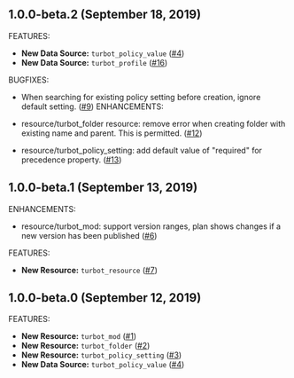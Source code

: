 

## 1.0.0-beta.2 (September 18, 2019)


FEATURES:
* **New Data Source:** `turbot_policy_value` ([#4](https://github.com/turbotio/terraform-provider-turbot/issues/4))
* **New Data Source:** `turbot_profile` ([#16](https://github.com/turbotio/terraform-provider-turbot/issues/16))


BUGFIXES:

* When searching for existing policy setting before creation, ignore default setting. ([#9](https://github.com/turbotio/terraform-provider-turbot/issues/9))
ENHANCEMENTS:

* resource/turbot_folder resource: remove error when creating folder with existing name and parent. This is permitted. ([#12](https://github.com/turbotio/terraform-provider-turbot/issues/12))
* resource/turbot_policy_setting: add default value of "required" for precedence property.  ([#13](https://github.com/turbotio/terraform-provider-turbot/issues/13))
## 1.0.0-beta.1 (September 13, 2019)


ENHANCEMENTS:

* resource/turbot_mod: support version ranges, plan shows changes if a new version has been published ([#6](https://github.com/turbotio/terraform-provider-turbot/issues/6))


FEATURES:

* **New Resource:** `turbot_resource` ([#7](https://github.com/turbotio/terraform-provider-turbot/issues/7))


## 1.0.0-beta.0 (September 12, 2019)

FEATURES:

* **New Resource:** `turbot_mod` ([#1](https://github.com/turbotio/terraform-provider-turbot/issues/1))
* **New Resource:** `turbot_folder` ([#2](https://github.com/turbotio/terraform-provider-turbot/issues/2))
* **New Resource:** `turbot_policy_setting` ([#3](https://github.com/turbotio/terraform-provider-turbot/issues/3))
* **New Data Source:** `turbot_policy_value` ([#4](https://github.com/turbotio/terraform-provider-turbot/issues/4))
